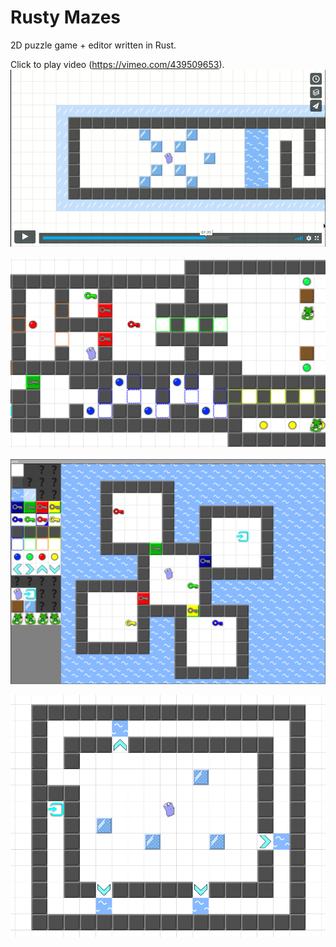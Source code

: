 # Rusty Mazes

2D puzzle game + editor written in Rust.

Click to play video (https://vimeo.com/439509653).
[![fig](mazes-video.png)](https://vimeo.com/439509653)

![fig](screenshot.png)

![fig](editor.png)

![fig](sokoban.png)